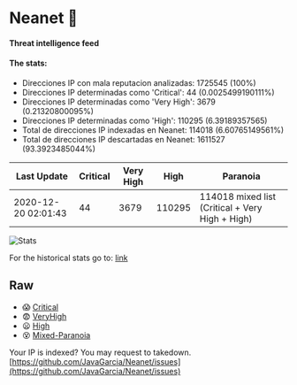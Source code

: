# Neanet :hocho:
#### Threat intelligence feed
#### The stats:

- Direcciones IP con mala reputacion analizadas: 1725545 (100%)
- Direcciones IP determinadas como 'Critical':  44 (0.0025499190111%)
- Direcciones IP determinadas como 'Very High':  3679 (0.21320800095%)
- Direcciones IP determinadas como 'High':  110295 (6.39189357565)
- Total de direcciones IP indexadas en Neanet:  114018 (6.60765149561%)
- Total de direcciones IP descartadas en Neanet:  1611527 (93.3923485044%)

| Last Update | Critical | Very High | High | Paranoia |
| --- | --- | --- | --- | --- |
| 2020-12-20 02:01:43 | 44 | 3679 | 110295 | 114018 mixed list (Critical + Very High + High)|

![Stats](https://docs.google.com/spreadsheets/d/e/2PACX-1vSnaNMIXVabIpDJjufMlzH7poXnshF3mgd8Is1g9ytUEzVsP5my4Trn8f-xkoLLQ38xpL3HtmUexLo6/pubchart?oid=501124687&format=image)

For the historical stats go to: [link](/stats.csv)
## Raw
- :scream: [Critical](https://raw.githubusercontent.com/JavaGarcia/Neanet/master/blacklists/neanet_critical.txt)
- :fearful: [VeryHigh](https://raw.githubusercontent.com/JavaGarcia/Neanet/master/blacklists/neanet_veryHigh.txtt)
- :frowning: [High](https://raw.githubusercontent.com/JavaGarcia/Neanet/master/blacklists/neanet_high.txt)
- :dizzy_face: [Mixed-Paranoia](https://raw.githubusercontent.com/JavaGarcia/Neanet/master/blacklists/neanet_all.txt)


Your IP is indexed? You may request to takedown. [https://github.com/JavaGarcia/Neanet/issues](https://github.com/JavaGarcia/Neanet/issues)



















































































































































































































































































































































































































































































































































































































































































































































































































































































































































































































































































































































































































































































































































































































































































































































































































































































































































































































































































































































































































































































































































































































































































































































































































































































































































































































































































































































































































































































































































































































